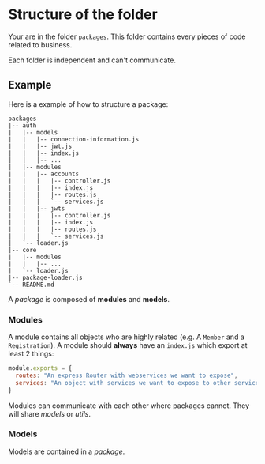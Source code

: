 # Structure of the folder

Your are in the folder `packages`. This folder contains every pieces of code related to business.

Each folder is independent and can't communicate.

## Example

Here is a example of how to structure a package:
```
packages
|-- auth
|   |-- models
|   |   |-- connection-information.js
|   |   |-- jwt.js
|   |   |-- index.js
|   |   |-- ...
|   |-- modules
|   |   |-- accounts
|   |   |   |-- controller.js
|   |   |   |-- index.js
|   |   |   |-- routes.js
|   |   |   `-- services.js
|   |   |-- jwts
|   |   |   |-- controller.js
|   |   |   |-- index.js
|   |   |   |-- routes.js
|   |   |   `-- services.js
|   `-- loader.js
|-- core
|   |-- modules
|   |   |-- ...
|   `-- loader.js
|-- package-loader.js
`-- README.md
```

A _package_ is composed of __modules__ and __models__.

### Modules

A module contains all objects who are highly related (e.g. A `Member` and a `Registration`).
A module should **always** have an `index.js` which export at least 2 things: 
```js
module.exports = {
  routes: "An express Router with webservices we want to expose",
  services: "An object with services we want to expose to other services from the same package",
}
```

Modules can communicate with each other where packages cannot. They will share _models_ or _utils_.

### Models

Models are contained in a _package_. 
